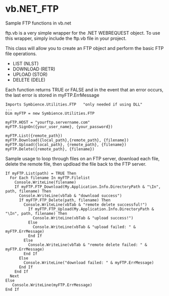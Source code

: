 # vb.NET_FTP
Sample FTP functions in vb.net

ftp.vb is a very simple wrapper for the .NET WEBREQUEST object.  To use this wrapper, simply include the ftp.vb file in your project.

This class will allow you to create an FTP object and perform the basic FTP file operations. 
* LIST (NLST)
* DOWNLOAD (RETR)
* UPLOAD (STOR)
* DELETE (DELE)
 
Each function returns TRUE or FALSE and in the event that an error occurs, the last error is stored in myFTP.ErrMessage

```
Imports Symbience.Utilities.FTP   "only needed if using DLL"
...
Dim myFTP = new Symbience.Utilities.FTP

myFTP.HOST = "yourftp.servername.com"
myFTP.SignOn({your_user_name}, {your_password})

myFTP.List({remote_path})
myFTP.Download({local_path},{remote_path}, {filename})
myFTP.Upload({local_path}, {remote_path}, {filename})
myFTP.Delete({remote_path}, {filename})
```

Sample usage to loop through files on an FTP server, download each file, delete the remote file, then updload the file back to the FTP server.

```
If myFTP.List(path) = TRUE Then
  For Each filename In myFTP.Filelist
    Console.WriteLine(filename)
    If myFTP.FTP_Download(My.Application.Info.DirectoryPath & "\In", path, filename) Then
      Console.WriteLine(vbTab & "download success")
      If myFTP.FTP_Delete(path, filename) Then
        Console.WriteLine(vbTab & "remote delete successful!")
          If myFTP.FTP_Upload(My.Application.Info.DirectoryPath & "\In", path, filename) Then
            Console.WriteLine(vbTab & "upload success!")
          Else
            Console.WriteLine(vbTab & "upload failed: " & myFTP.ErrMessage)
          End If
        Else
          Console.WriteLine(vbTab & "remote delete failed: " & myFTP.ErrMessage)
        End If
      Else
        Console.WriteLine("download failed: " & myFTP.ErrMessage)
      End If
    End If
  Next
Else
   Console.WriteLine(myFTP.ErrMessage)
End If
```
